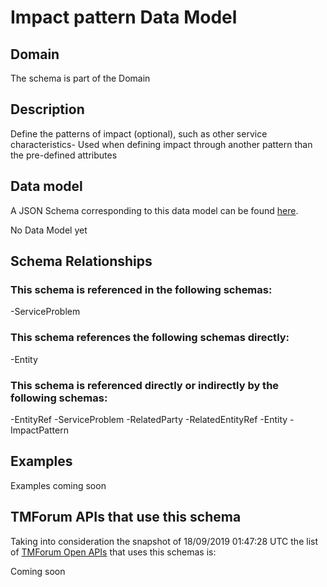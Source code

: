 # Impact pattern Data Model

## Domain

The  schema is part of the  Domain

## Description

Define the patterns of impact (optional), such as other service characteristics- Used when defining impact through another pattern than the pre-defined attributes

## Data model

A JSON Schema corresponding to this data model can be found
[here](https://github.com/tmforum-rand/schemas/blob/master/Service/ImpactPattern.schema.json).

No Data Model yet

## Schema Relationships

### This schema is referenced in the following schemas:

-ServiceProblem

### This schema references the following schemas directly:

-Entity

### This schema is referenced directly or indirectly by the following schemas:

-EntityRef
-ServiceProblem
-RelatedParty
-RelatedEntityRef
-Entity
-ImpactPattern



## Examples

Examples coming soon

## TMForum APIs that use this schema

Taking into consideration the snapshot of 18/09/2019 01:47:28 UTC the list of [TMForum Open APIs](https://www.tmforum.org/open-apis/) that uses this schemas is:

Coming soon